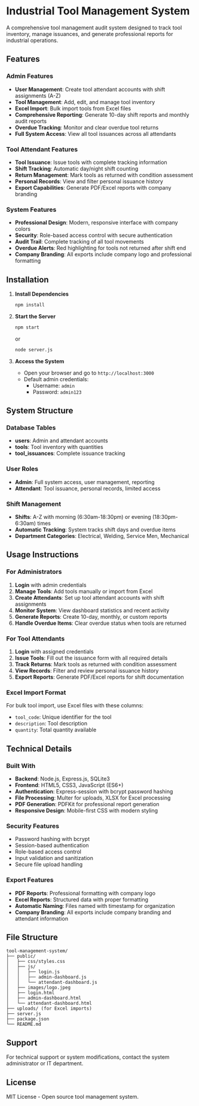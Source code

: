 # Industrial Tool Management System

A comprehensive tool management audit system designed to track tool inventory, manage issuances, and generate professional reports for industrial operations.

## Features

### Admin Features
- **User Management**: Create tool attendant accounts with shift assignments (A-Z)
- **Tool Management**: Add, edit, and manage tool inventory
- **Excel Import**: Bulk import tools from Excel files
- **Comprehensive Reporting**: Generate 10-day shift reports and monthly audit reports
- **Overdue Tracking**: Monitor and clear overdue tool returns
- **Full System Access**: View all tool issuances across all attendants

### Tool Attendant Features
- **Tool Issuance**: Issue tools with complete tracking information
- **Shift Tracking**: Automatic day/night shift counting
- **Return Management**: Mark tools as returned with condition assessment
- **Personal Records**: View and filter personal issuance history
- **Export Capabilities**: Generate PDF/Excel reports with company branding

### System Features
- **Professional Design**: Modern, responsive interface with company colors
- **Security**: Role-based access control with secure authentication
- **Audit Trail**: Complete tracking of all tool movements
- **Overdue Alerts**: Red highlighting for tools not returned after shift end
- **Company Branding**: All exports include company logo and professional formatting

## Installation

1. **Install Dependencies**
   ```bash
   npm install
   ```

2. **Start the Server**
   ```bash
   npm start
   ```
   or
   ```bash
   node server.js
   ```

3. **Access the System**
   - Open your browser and go to `http://localhost:3000`
   - Default admin credentials:
     - Username: `admin`
     - Password: `admin123`

## System Structure

### Database Tables
- **users**: Admin and attendant accounts
- **tools**: Tool inventory with quantities
- **tool_issuances**: Complete issuance tracking

### User Roles
- **Admin**: Full system access, user management, reporting
- **Attendant**: Tool issuance, personal records, limited access

### Shift Management
- **Shifts**: A-Z with morning (6:30am-18:30pm) or evening (18:30pm-6:30am) times
- **Automatic Tracking**: System tracks shift days and overdue items
- **Department Categories**: Electrical, Welding, Service Men, Mechanical

## Usage Instructions

### For Administrators
1. **Login** with admin credentials
2. **Manage Tools**: Add tools manually or import from Excel
3. **Create Attendants**: Set up tool attendant accounts with shift assignments
4. **Monitor System**: View dashboard statistics and recent activity
5. **Generate Reports**: Create 10-day, monthly, or custom reports
6. **Handle Overdue Items**: Clear overdue status when tools are returned

### For Tool Attendants
1. **Login** with assigned credentials
2. **Issue Tools**: Fill out the issuance form with all required details
3. **Track Returns**: Mark tools as returned with condition assessment
4. **View Records**: Filter and review personal issuance history
5. **Export Reports**: Generate PDF/Excel reports for shift documentation

### Excel Import Format
For bulk tool import, use Excel files with these columns:
- `tool_code`: Unique identifier for the tool
- `description`: Tool description
- `quantity`: Total quantity available

## Technical Details

### Built With
- **Backend**: Node.js, Express.js, SQLite3
- **Frontend**: HTML5, CSS3, JavaScript (ES6+)
- **Authentication**: Express-session with bcrypt password hashing
- **File Processing**: Multer for uploads, XLSX for Excel processing
- **PDF Generation**: PDFKit for professional report generation
- **Responsive Design**: Mobile-first CSS with modern styling

### Security Features
- Password hashing with bcrypt
- Session-based authentication
- Role-based access control
- Input validation and sanitization
- Secure file upload handling

### Export Features
- **PDF Reports**: Professional formatting with company logo
- **Excel Reports**: Structured data with proper formatting
- **Automatic Naming**: Files named with timestamp for organization
- **Company Branding**: All exports include company branding and attendant information

## File Structure
```
tool-management-system/
├── public/
│   ├── css/styles.css
│   ├── js/
│   │   ├── login.js
│   │   ├── admin-dashboard.js
│   │   └── attendant-dashboard.js
│   ├── images/logo.jpeg
│   ├── login.html
│   ├── admin-dashboard.html
│   └── attendant-dashboard.html
├── uploads/ (for Excel imports)
├── server.js
├── package.json
└── README.md
```

## Support

For technical support or system modifications, contact the system administrator or IT department.

## License

MIT License - Open source tool management system.
